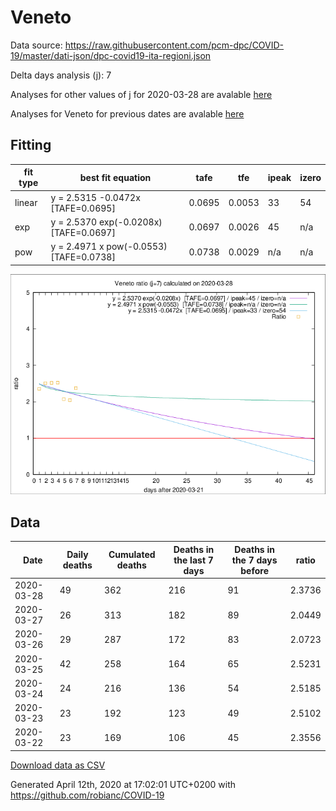 # Veneto

Data source: https://raw.githubusercontent.com/pcm-dpc/COVID-19/master/dati-json/dpc-covid19-ita-regioni.json

Delta days analysis (j): 7

Analyses for other values of j for 2020-03-28 are avalable [here](../2020-03-28/README.md)

Analyses for Veneto for previous dates are avalable [here](../README.md)

## Fitting 
|fit type|best fit equation|tafe|tfe|ipeak|izero|
|-------|-----|--------|------|---|---|
|linear|y = 2.5315 -0.0472x  [TAFE=0.0695]|0.0695|0.0053|33|54|
|exp|y = 2.5370 exp(-0.0208x)  [TAFE=0.0697]|0.0697|0.0026|45|n/a|
|pow|y = 2.4971 x pow(-0.0553)  [TAFE=0.0738]|0.0738|0.0029|n/a|n/a|

![Plot](COVID-19_veneto_j7_2020-03-28.png)

## Data
|Date|Daily deaths|Cumulated deaths|Deaths in the last 7 days|Deaths in the 7 days before|ratio|
|----|----------|-----------|-------|--------------------|-----|
|2020-03-28|49|362|216|91|2.3736|
|2020-03-27|26|313|182|89|2.0449|
|2020-03-26|29|287|172|83|2.0723|
|2020-03-25|42|258|164|65|2.5231|
|2020-03-24|24|216|136|54|2.5185|
|2020-03-23|23|192|123|49|2.5102|
|2020-03-22|23|169|106|45|2.3556|

[Download data as CSV](COVID-19_veneto_j7_2020-03-28.csv)

Generated April 12th, 2020 at 17:02:01 UTC+0200 with https://github.com/robianc/COVID-19
